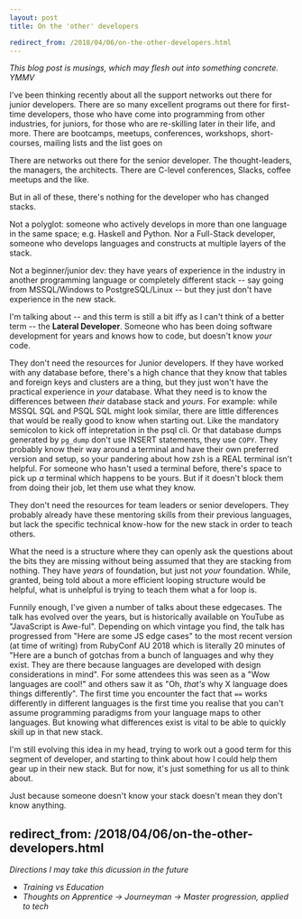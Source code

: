 ```yaml
---
layout: post
title: On the 'other' developers

redirect_from: /2018/04/06/on-the-other-developers.html
---
```




*This blog post is musings, which may flesh out into something concrete. YMMV*

I've been thinking recently about all the support networks out there for junior developers. There are so many excellent programs out there for first-time developers, those who have come into programming from other industries, for juniors, for those who are re-skilling later in their life, and more. There are bootcamps, meetups, conferences, workshops, short-courses, mailing lists and the list goes on

There are networks out there for the senior developer. The thought-leaders, the managers, the architects. There are C-level conferences, Slacks, coffee meetups and the like. 

But in all of these, there's nothing for the developer who has changed stacks. 

Not a polyglot: someone who actively develops in more than one language in the same space; e.g. Haskell and Python. Nor a Full-Stack developer, someone who develops languages and constructs at multiple layers of the stack.

Not a beginner/junior dev: they have years of experience in the industry in another programming language or completely different stack -- say going from MSSQL/Windows to PostgreSQL/Linux -- but they just don't have experience in the new stack. 

I'm talking about -- and this term is still a bit iffy as I can't think of a better term -- the **Lateral Developer**. Someone who has been doing software development for years and knows how to code, but doesn't know *your* code. 

They don't need the resources for Junior developers. If they have worked with any database before, there's a high chance that they know that tables and foreign keys and clusters are a thing, but they just won't have the practical experience in *your* database. What they need is to know the differences between *their* database stack and *yours*. For example: while MSSQL SQL and PSQL SQL might look similar, there are little differences that would be really good to know when starting out. Like the mandatory semicolon to kick off intepretation in the psql cli. Or that database dumps generated by `pg_dump` don't use INSERT statements, they use `COPY`. They probably know their way around a terminal and have their own preferred version and setup, so your pandering about how zsh is a REAL terminal isn't helpful. For someone who hasn't used a terminal before, there's space to pick up *a* terminal which happens to be yours. But if it doesn't block them from doing their job, let them use what they know. 

They don't need the resources for team leaders or senior developers. They probably already have these mentoring skills from their previous languages, but lack the specific technical know-how for the new stack in order to teach others. 

What the need is a structure where they can openly ask the questions about the bits they are missing without being assumed that they are stacking from nothing. They have *years* of foundation, but just not *your* foundation. While, granted, being told about a more efficient looping structure would be helpful, what is unhelpful is trying to teach them what a for loop is. 

Funnily enough, I've given a number of talks about these edgecases. The talk has evolved over the years, but is historically available on YouTube as "JavaScript is Awe-ful". Depending on which vintage you find, the talk has progressed from "Here are some JS edge cases" to the most recent version (at time of writing) from RubyConf AU 2018 which is literally 20 minutes of "Here are a bunch of gotchas from a bunch of languages and why they exist. They are there because languages are developed with design considerations in mind". For some attendees this was seen as a "Wow languages are cool!" and others saw it as "Oh, *that's* why X language does things differently". The first time you encounter the fact that `==` works differently in different languages is the first time you realise that you can't assume programming paradigms from your language maps to other languages. But knowing what differences exist is vital to be able to quickly skill up in that new stack. 

I'm still evolving this idea in my head, trying to work out a good term for this segment of developer, and starting to think about how I could help them gear up in their new stack. But for now, it's just something for us all to think about. 

Just because someone doesn't know your stack doesn't mean they don't know anything. 



redirect_from: /2018/04/06/on-the-other-developers.html
---


*Directions I may take this dicussion in the future*
 * *Training vs Education*
 * *Thoughts on Apprentice -> Journeyman -> Master progression, applied to tech*
